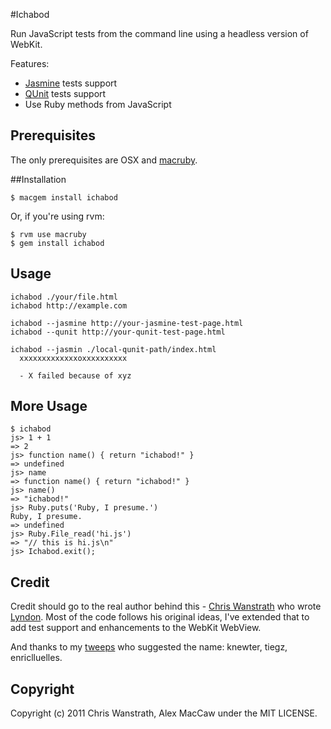 #Ichabod

Run JavaScript tests from the command line using a headless version of WebKit.

Features:

  * [Jasmine](http://pivotal.github.com/jasmine) tests support
  * [QUnit](http://docs.jquery.com/Qunit) tests support
  * Use Ruby methods from JavaScript

## Prerequisites

The only prerequisites are OSX and [macruby](http://www.macruby.org).

##Installation

    $ macgem install ichabod

Or, if you're using rvm:

    $ rvm use macruby
    $ gem install ichabod

## Usage
    
    ichabod ./your/file.html
    ichabod http://example.com
    
    ichabod --jasmine http://your-jasmine-test-page.html
    ichabod --qunit http://your-qunit-test-page.html

    ichabod --jasmin ./local-qunit-path/index.html
      xxxxxxxxxxxxxoxxxxxxxxxx
      
      - X failed because of xyz
      
## More Usage

    $ ichabod
    js> 1 + 1
    => 2
    js> function name() { return "ichabod!" }
    => undefined
    js> name
    => function name() { return "ichabod!" }
    js> name()
    => "ichabod!"
    js> Ruby.puts('Ruby, I presume.')
    Ruby, I presume.
    => undefined
    js> Ruby.File_read('hi.js')
    => "// this is hi.js\n"
    js> Ichabod.exit();
    
## Credit

Credit should go to the real author behind this - [Chris Wanstrath](https://github.com/defunkt) who wrote [Lyndon](https://github.com/defunkt/lyndon). Most of the code follows his original ideas, I've extended that to add test support and enhancements to the WebKit WebView. 

And thanks to my [tweeps](http://twitter.com/maccman) who suggested the name: knewter, tiegz, enriclluelles.

## Copyright

Copyright (c) 2011 Chris Wanstrath, Alex MacCaw under the MIT LICENSE.